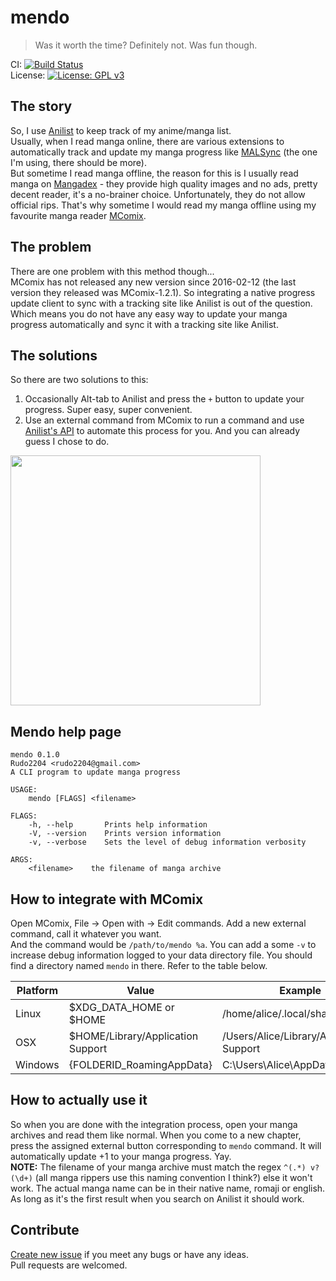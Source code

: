 # mendo
> Was it worth the time? Definitely not. Was fun though.

CI: [![Build Status](https://github.com/Rudo2204/mendo/workflows/CI/badge.svg)](https://github.com/Rudo2204/mendo/actions)\
License: [![License: GPL v3](https://img.shields.io/badge/License-GPLv3-blue.svg)](https://www.gnu.org/licenses/gpl-3.0)

## The story
So, I use [Anilist](https://anilist.co/) to keep track of my anime/manga list.\
Usually, when I read manga online, there are various extensions to automatically track and update my manga progress like [MALSync](https://github.com/MALSync/MALSync) (the one I'm using, there should be more).\
But sometime I read manga offline, the reason for this is I usually read manga on [Mangadex](https://mangadex.org/) - they provide high quality images and no ads, pretty decent reader, it's a no-brainer choice. Unfortunately, they do not allow official rips. That's why sometime I would read my manga offline using my favourite manga reader [MComix](https://sourceforge.net/projects/mcomix/).

## The problem
There are one problem with this method though...\
MComix has not released any new version since 2016-02-12 (the last version they released was MComix-1.2.1). So integrating a native progress update client to sync with a tracking site like Anilist is out of the question.\
Which means you do not have any easy way to update your manga progress automatically and sync it with a tracking site like Anilist.

## The solutions
So there are two solutions to this:
1. Occasionally Alt-tab to Anilist and press the `+` button to update your progress. Super easy, super convenient.
2. Use an external command from MComix to run a command and use [Anilist's API](https://anilist.github.io/ApiV2-GraphQL-Docs/) to automate this process for you. And you can already guess I chose to do.

<img src="https://i.imgur.com/ZfwMZZe.png" width="400" height="400">

## Mendo help page
```
mendo 0.1.0
Rudo2204 <rudo2204@gmail.com>
A CLI program to update manga progress

USAGE:
    mendo [FLAGS] <filename>

FLAGS:
    -h, --help       Prints help information
    -V, --version    Prints version information
    -v, --verbose    Sets the level of debug information verbosity

ARGS:
    <filename>    the filename of manga archive
```

## How to integrate with MComix
Open MComix, File -> Open with -> Edit commands. Add a new external command, call it whatever you want.\
And the command would be `/path/to/mendo %a`. You can add a some `-v` to increase debug information logged to your data directory file. You should find a directory named `mendo` in there. Refer to the table below.

| Platform | Value                             | Example                                  |
|----------|-----------------------------------|------------------------------------------|
| Linux    | $XDG_DATA_HOME or $HOME           | /home/alice/.local/share                 |
| OSX      | $HOME/Library/Application Support | /Users/Alice/Library/Application Support |
| Windows  | {FOLDERID_RoamingAppData}         | C:\Users\Alice\AppData\Roaming           |

## How to actually use it
So when you are done with the integration process, open your manga archives and read them like normal. When you come to a new chapter, press the assigned external button corresponding to `mendo` command. It will automatically update +1 to your manga progress. Yay.\
**NOTE:** The filename of your manga archive must match the regex `^(.*) v?(\d+)` (all manga rippers use this naming convention I think?) else it won't work. The actual manga name can be in their native name, romaji or english. As long as it's the first result when you search on Anilist it should work.

## Contribute
[Create new issue](https://github.com/Rudo2204/rtend/issues) if you meet any bugs or have any ideas.\
Pull requests are welcomed.
